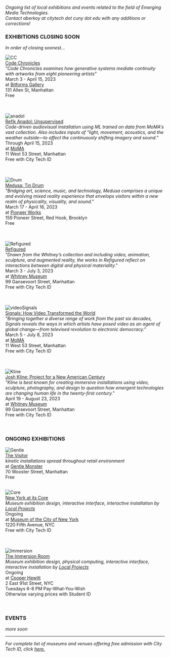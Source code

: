 _Ongoing list of local exhibitions and events related to the field of Emerging Media Technologies.    
Contact aberkoy at citytech dot cuny dot edu with any additions or corrections!_
  

### EXHIBITIONS CLOSING SOON    
_In order of closing soonest..._ 
  
  
![CC](https://bitforms.art/wp-content/uploads/2023/02/18.png)  
[Code Chronicles](https://bitforms.art/exhibition/code-chronicles/)  
_"Code Chronicles examines how generative systems mediate continuity with artworks from eight pioneering artists"_  
March 3 - April 15, 2023  
at [Bitforms Gallery](https://bitforms.art/)     
131 Allen St, Manhattan   
Free    
<br/><br/> 

![anadol](http://press.moma.org/wp-content/uploads/2022/11/K4A6064_edit_2000px.jpeg)  
[Refik Anadol: Unsupervised](https://www.moma.org/calendar/exhibitions/5535)    
_Code-driven audiovisual installation using ML trained on data from MoMA's vast collection. Also includes inputs of "light, movement, acoustics, and the weather outside—to affect the continuously shifting imagery and sound."_  
Through April 15, 2023   
at [MoMA](https://www.moma.org/)      
11 West 53 Street, Manhattan   
Free with City Tech ID     
 <br/><br/>   
 
 ![Drum](https://cdn.sanity.io/images/vgvol637/production/2ee452d9431b0a4ec6701cc0e238d9be58d9ef9a-6560x4373.jpg?w=2000)  
[Medusa: Tin Drum](https://pioneerworks.org/exhibitions/tin-drum-medusa)  
_"Bridging art, science, music, and technology, Medusa comprises a unique and evolving mixed reality experience that envelops visitors within a new realm of physicality, visuality, and sound."_  
March 17 - April 16, 2023   
at [Pioneer Works](https://pioneerworks.org/)        
159 Pioneer Street, Red Hook, Brooklyn   
Free    
<br/><br/>  
 
 ![Refigured](https://whitneymedia.org/assets/image/828493/RachelRossin_The_Maw_Of_1_edited_web.png)  
[Refigured](https://whitney.org/exhibitions/refigured)      
_"Drawn from the Whitney’s collection and including video, animation, sculpture, and augmented reality, the works in Refigured reflect on interactions between digital and physical materiality."_    
March 3 - July 3, 2023  
at [Whitney Museum](http://whitney.org)   
99 Gansevoort Street, Manhattan   
Free with City Tech ID      
 <br/><br/>    
 
 ![videoSignals](https://press.moma.org/wp-content/uploads/2022/10/Signals_Press-Image_699.2019_Ming-Wong.jpg)  
[Signals: How Video Transformed the World](https://www.moma.org/calendar/exhibitions/5224)    
_"Bringing together a diverse range of work from the past six decades, Signals reveals the ways in which artists have posed video as an agent of global change—from televised revolution to electronic democracy."_  
March 5 - July 8, 2023   
at [MoMA](https://www.moma.org/)      
11 West 53 Street, Manhattan   
Free with City Tech ID     
 <br/><br/>  
 
 ![Kline](https://whitneymedia.org/assets/image/827935/large__Key-Image_-20181120-_MG_4061_web.jpg)  
[Josh Kline: Project for a New American Century](https://whitney.org/exhibitions/josh-kline)      
_"Kline is best known for creating immersive installations using video, sculpture, photography, and design to question how emergent technologies are changing human life in the twenty-first century."_    
April 19 - August 23, 2023  
at [Whitney Museum](http://whitney.org)   
99 Gansevoort Street, Manhattan   
Free with City Tech ID      
 <br/><br/>      

 

### ONGOING EXHIBITIONS 
![Gentle](https://video-images.vice.com/_uncategorized/1540831407391-Gentle-Monster-New-York-FS_1.jpeg?resize=1575:*)      
[The Visitor](https://garage.vice.com/en_us/article/bj49n8/gentle-monster-sunglasses-store)    
_kinetic installations spread throughout retail environment_          
at [Gentle Monster](https://www.gentlemonster.com/)      
70 Wooster Street, Manhattan  
Free
<br/><br/> 

![Core](https://untappedcities.com/wp-content/uploads/2016/11/New-York-At-Its-Core-Exhibition-Museum-of-the-City-of-New-York-408.jpg)  
[New York at its Core](http://thecreatorsproject.vice.com/blog/redesign-new-york-city-museum-experience)    
_Museum exhibition design, interactive interface, interactive installation by [Local Projects](http://localprojects.com)_  
Ongoing      
at [Museum of the City of New York](http://mcny.org/nyatitscore)    
1220 Fifth Avenue, NYC  
Free with City Tech ID      
 <br/><br/>

![Immersion](https://www.cooperhewitt.org/wp-content/uploads/2014/10/Instagram_slider_2001w-e1456870197713.jpg)    
[The Immersion Room](https://www.cooperhewitt.org/events/current-exhibitions/immersion-room/)   
_Museum exhibition design, physical computing, interactive interface, interactive installation by [Local Projects](http://localprojects.com)_    
Ongoing       
at [Cooper Hewitt](http://www.cooperhewitt.org)   
2 East 91st Street, NYC  
Tuesdays 6-8 PM Pay-What-You-Wish   
Otherwise varying prices with Student ID    
  <br/><br/>     
         


### EVENTS      
  
_more soon_

    


  
------- 
  
_For complete list of museums and venues offering free admission with City Tech ID, click [here.](http://www1.cuny.edu/sites/cuny-arts/free-access)_
  
  

   
